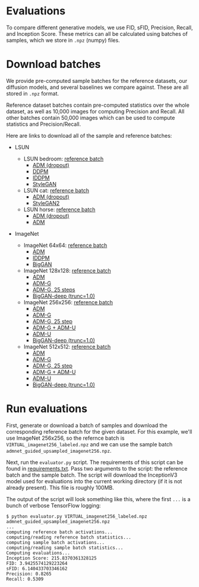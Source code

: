 # Evaluations

To compare different generative models, we use FID, sFID, Precision, Recall, and Inception Score. These metrics can all be calculated using batches of samples, which we store in `.npz` (numpy) files.

# Download batches

We provide pre-computed sample batches for the reference datasets, our diffusion models, and several baselines we compare against. These are all stored in `.npz` format.

Reference dataset batches contain pre-computed statistics over the whole dataset, as well as 10,000 images for computing Precision and Recall. All other batches contain 50,000 images which can be used to compute statistics and Precision/Recall.

Here are links to download all of the sample and reference batches:

 * LSUN
   * LSUN bedroom: [reference batch](https://openaipublic.blob.core.windows.net/diffusion/jul-2021/ref_batches/lsun/bedroom/VIRTUAL_lsun_bedroom256.npz)
     * [ADM (dropout)](https://openaipublic.blob.core.windows.net/diffusion/jul-2021/ref_batches/lsun/bedroom/admnet_dropout_lsun_bedroom.npz)
     * [DDPM](https://openaipublic.blob.core.windows.net/diffusion/jul-2021/ref_batches/lsun/bedroom/ddpm_lsun_bedroom.npz)
     * [IDDPM](https://openaipublic.blob.core.windows.net/diffusion/jul-2021/ref_batches/lsun/bedroom/iddpm_lsun_bedroom.npz)
     * [StyleGAN](https://openaipublic.blob.core.windows.net/diffusion/jul-2021/ref_batches/lsun/bedroom/stylegan_lsun_bedroom.npz)
   * LSUN cat: [reference batch](https://openaipublic.blob.core.windows.net/diffusion/jul-2021/ref_batches/lsun/cat/VIRTUAL_lsun_cat256.npz)
     * [ADM (dropout)](https://openaipublic.blob.core.windows.net/diffusion/jul-2021/ref_batches/lsun/cat/admnet_dropout_lsun_cat.npz)
     * [StyleGAN2](https://openaipublic.blob.core.windows.net/diffusion/jul-2021/ref_batches/lsun/cat/stylegan2_lsun_cat.npz)
   * LSUN horse: [reference batch](https://openaipublic.blob.core.windows.net/diffusion/jul-2021/ref_batches/lsun/horse/VIRTUAL_lsun_horse256.npz)
     * [ADM (dropout)](https://openaipublic.blob.core.windows.net/diffusion/jul-2021/ref_batches/lsun/horse/admnet_dropout_lsun_horse.npz)
     * [ADM](https://openaipublic.blob.core.windows.net/diffusion/jul-2021/ref_batches/lsun/horse/admnet_lsun_horse.npz)

 * ImageNet
   * ImageNet 64x64: [reference batch](https://openaipublic.blob.core.windows.net/diffusion/jul-2021/ref_batches/imagenet/64/VIRTUAL_imagenet64_labeled.npz)
     * [ADM](https://openaipublic.blob.core.windows.net/diffusion/jul-2021/ref_batches/imagenet/64/admnet_imagenet64.npz)
     * [IDDPM](https://openaipublic.blob.core.windows.net/diffusion/jul-2021/ref_batches/imagenet/64/iddpm_imagenet64.npz)
     * [BigGAN](https://openaipublic.blob.core.windows.net/diffusion/jul-2021/ref_batches/imagenet/64/biggan_deep_imagenet64.npz)
   * ImageNet 128x128: [reference batch](https://openaipublic.blob.core.windows.net/diffusion/jul-2021/ref_batches/imagenet/128/VIRTUAL_imagenet128_labeled.npz)
     * [ADM](https://openaipublic.blob.core.windows.net/diffusion/jul-2021/ref_batches/imagenet/128/admnet_imagenet128.npz)
     * [ADM-G](https://openaipublic.blob.core.windows.net/diffusion/jul-2021/ref_batches/imagenet/128/admnet_guided_imagenet128.npz)
     * [ADM-G, 25 steps](https://openaipublic.blob.core.windows.net/diffusion/jul-2021/ref_batches/imagenet/128/admnet_guided_25step_imagenet128.npz)
     * [BigGAN-deep (trunc=1.0)](https://openaipublic.blob.core.windows.net/diffusion/jul-2021/ref_batches/imagenet/128/biggan_deep_trunc1_imagenet128.npz)
   * ImageNet 256x256: [reference batch](https://openaipublic.blob.core.windows.net/diffusion/jul-2021/ref_batches/imagenet/256/VIRTUAL_imagenet256_labeled.npz)
     * [ADM](https://openaipublic.blob.core.windows.net/diffusion/jul-2021/ref_batches/imagenet/256/admnet_imagenet256.npz)
     * [ADM-G](https://openaipublic.blob.core.windows.net/diffusion/jul-2021/ref_batches/imagenet/256/admnet_guided_imagenet256.npz)
     * [ADM-G, 25 step](https://openaipublic.blob.core.windows.net/diffusion/jul-2021/ref_batches/imagenet/256/admnet_guided_25step_imagenet256.npz)
     * [ADM-G + ADM-U](https://openaipublic.blob.core.windows.net/diffusion/jul-2021/ref_batches/imagenet/256/admnet_guided_upsampled_imagenet256.npz)
     * [ADM-U](https://openaipublic.blob.core.windows.net/diffusion/jul-2021/ref_batches/imagenet/256/admnet_upsampled_imagenet256.npz)
     * [BigGAN-deep (trunc=1.0)](https://openaipublic.blob.core.windows.net/diffusion/jul-2021/ref_batches/imagenet/256/biggan_deep_trunc1_imagenet256.npz)
   * ImageNet 512x512: [reference batch](https://openaipublic.blob.core.windows.net/diffusion/jul-2021/ref_batches/imagenet/512/VIRTUAL_imagenet512.npz)
     * [ADM](https://openaipublic.blob.core.windows.net/diffusion/jul-2021/ref_batches/imagenet/512/admnet_imagenet512.npz)
     * [ADM-G](https://openaipublic.blob.core.windows.net/diffusion/jul-2021/ref_batches/imagenet/512/admnet_guided_imagenet512.npz)
     * [ADM-G, 25 step](https://openaipublic.blob.core.windows.net/diffusion/jul-2021/ref_batches/imagenet/512/admnet_guided_25step_imagenet512.npz)
     * [ADM-G + ADM-U](https://openaipublic.blob.core.windows.net/diffusion/jul-2021/ref_batches/imagenet/512/admnet_guided_upsampled_imagenet512.npz)
     * [ADM-U](https://openaipublic.blob.core.windows.net/diffusion/jul-2021/ref_batches/imagenet/512/admnet_upsampled_imagenet512.npz)
     * [BigGAN-deep (trunc=1.0)](https://openaipublic.blob.core.windows.net/diffusion/jul-2021/ref_batches/imagenet/512/biggan_deep_trunc1_imagenet512.npz)

# Run evaluations

First, generate or download a batch of samples and download the corresponding reference batch for the given dataset. For this example, we'll use ImageNet 256x256, so the refernce batch is `VIRTUAL_imagenet256_labeled.npz` and we can use the sample batch `admnet_guided_upsampled_imagenet256.npz`.

Next, run the `evaluator.py` script. The requirements of this script can be found in [requirements.txt](requirements.txt). Pass two arguments to the script: the reference batch and the sample batch. The script will download the InceptionV3 model used for evaluations into the current working directory (if it is not already present). This file is roughly 100MB.

The output of the script will look something like this, where the first `...` is a bunch of verbose TensorFlow logging:

```
$ python evaluator.py VIRTUAL_imagenet256_labeled.npz admnet_guided_upsampled_imagenet256.npz
...
computing reference batch activations...
computing/reading reference batch statistics...
computing sample batch activations...
computing/reading sample batch statistics...
Computing evaluations...
Inception Score: 215.8370361328125
FID: 3.9425574129223264
sFID: 6.140433703346162
Precision: 0.8265
Recall: 0.5309
```